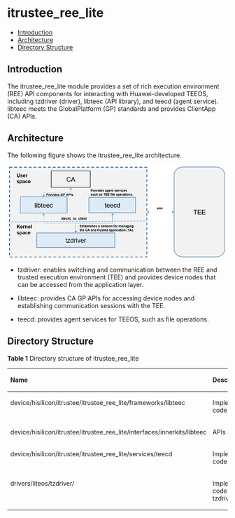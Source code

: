 # itrustee\_ree\_lite<a name="EN-US_TOPIC_0000001078530726"></a>

-   [Introduction](#section469617221261)
-   [Architecture](#section15884114210197)
-   [Directory Structure](#section1464106163817)

## Introduction<a name="section469617221261"></a>

The itrustee\_ree\_lite module provides a set of rich execution environment \(REE\) API components for interacting with Huawei-developed TEEOS, including tzdriver \(driver\), libteec \(API library\), and teecd \(agent service\). libteec meets the GlobalPlatform \(GP\) standards and provides ClientApp \(CA\) APIs.

## Architecture<a name="section15884114210197"></a>

The following figure shows the itrustee\_ree\_lite architecture.

![](figures/en-us_image_0000001078211160.png)

-   tzdriver: enables switching and communication between the REE and trusted execution environment \(TEE\) and provides device nodes that can be accessed from the application layer.

-   libteec: provides CA GP APIs for accessing device nodes and establishing communication sessions with the TEE.

-   teecd: provides agent services for TEEOS, such as file operations.

## Directory Structure<a name="section1464106163817"></a>

**Table  1**  Directory structure of itrustee\_ree\_lite

<a name="table2977131081412"></a>
<table><thead align="left"><tr id="row7977610131417"><th class="cellrowborder" valign="top" width="50%" id="mcps1.2.3.1.1"><p id="p18792459121314"><a name="p18792459121314"></a><a name="p18792459121314"></a>Name</p>
</th>
<th class="cellrowborder" valign="top" width="50%" id="mcps1.2.3.1.2"><p id="p77921459191317"><a name="p77921459191317"></a><a name="p77921459191317"></a>Description</p>
</th>
</tr>
</thead>
<tbody><tr id="row17977171010144"><td class="cellrowborder" valign="top" width="50%" headers="mcps1.2.3.1.1 "><p id="p1836912441194"><a name="p1836912441194"></a><a name="p1836912441194"></a>device/hisilicon/itrustee/itrustee_ree_lite/frameworks/libteec</p>
</td>
<td class="cellrowborder" valign="top" width="50%" headers="mcps1.2.3.1.2 "><p id="p2549609105"><a name="p2549609105"></a><a name="p2549609105"></a>Implementation code of libteec</p>
</td>
</tr>
<tr id="row6978161091412"><td class="cellrowborder" valign="top" width="50%" headers="mcps1.2.3.1.1 "><p id="p64006181102"><a name="p64006181102"></a><a name="p64006181102"></a>device/hisilicon/itrustee/itrustee_ree_lite/interfaces/innerkits/libteec</p>
</td>
<td class="cellrowborder" valign="top" width="50%" headers="mcps1.2.3.1.2 "><p id="p7456843192018"><a name="p7456843192018"></a><a name="p7456843192018"></a>APIs of libteec</p>
</td>
</tr>
<tr id="row6978201031415"><td class="cellrowborder" valign="top" width="50%" headers="mcps1.2.3.1.1 "><p id="p1978910485104"><a name="p1978910485104"></a><a name="p1978910485104"></a>device/hisilicon/itrustee/itrustee_ree_lite/services/teecd</p>
</td>
<td class="cellrowborder" valign="top" width="50%" headers="mcps1.2.3.1.2 "><p id="p1059035912204"><a name="p1059035912204"></a><a name="p1059035912204"></a>Implementation code of teecd</p>
</td>
</tr>
<tr id="row1897841071415"><td class="cellrowborder" valign="top" width="50%" headers="mcps1.2.3.1.1 "><p id="p182586363119"><a name="p182586363119"></a><a name="p182586363119"></a>drivers/liteos/tzdriver/</p>
</td>
<td class="cellrowborder" valign="top" width="50%" headers="mcps1.2.3.1.2 "><p id="p19278126102113"><a name="p19278126102113"></a><a name="p19278126102113"></a>Implementation code of tzdriver</p>
</td>
</tr>
</tbody>
</table>

